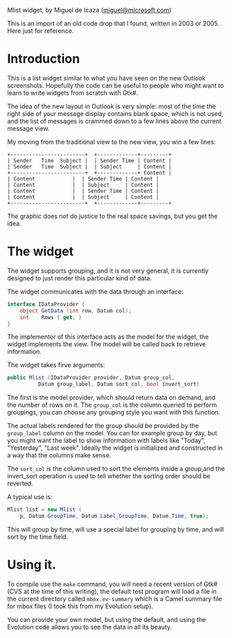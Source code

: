 
Mlist widget, by Miguel de Icaza (miguel@microsoft.com)

This is an import of an old code drop that I found, written in
2003 or 2005.   Here just for reference.

# Introduction

This is a list widget similar to what you have seen on the
new Outlook screenshots.   Hopefully the code can be useful
to people who might want to learn to write widgets from 
scratch with Gtk#.

The idea of the new layout in Outlook is very simple: most of
the time the right side of your message display contains blank
space, which is not used, and the list of messages is crammed
down to a few lines above the current message view.

My moving from the traditional view to the new view, you win
a few lines:

```
+------------------------+  +-------------+---------+
| Sender   Time  Subject |  | Sender Time | Content |
| Sender   Time  Subject |  | Subject     | Content |
+------------------------+  +-------------+ Content |
| Content	         |  | Sender Time | Content |
| Content	         |  | Subject     | Content |
| Content	         |  | Sender Time | Content |
| Content	         |  | Subject     | Content |
+------------------------+  +-------------+---------+
```

The graphic does not do justice to the real space savings, but
you get the idea.  

# The widget

The widget supports grouping, and it is not very general, it
is currently designed to just render this particular kind of
data. 

The widget communicates with the data through an interface:

```csharp
interface IDataProvider {
	object GetData (int row, Datum col);
	int    Rows { get; }
}
```

The implementor of this interface acts as the model for the
widget, the widget implements the view.  The model will be
called back to retrieve information.

The widget takes firve arguments:

```csharp
public Mlist (IDataProvider provider, Datum group_col, 
	      Datum group_label, Datum sort_col, bool invert_sort)
```

The first is the model provider, which should return data on
demand, and the number of rows on it.  The `group_col`
is the column queried to perform groupings, you can choose any
grouping style you want with this function.

The actual labels rendered for the group should be provided by
the `group_label` column on the model.  You can for example
group by day, but you might want the label to show information
with labels like "Today", "Yesterday", "Last week".  Ideally
the widget is initialized and constructed in a way that the
columns make sense.

The `sort_col` is the column used to sort the elements inside a
group,and the invert_sort operation is used to tell whether
the sorting order should be reverted.

A typical use is:

```csharp
Mlist list = new Mlist (
	p, Datum.GroupTime, Datum.Label_GroupTime, Datum.Time, true);
```

This will group by time, will use a special label for grouping
by time, and will sort by the time field.   

# Using it.

To compile use the `make` command, you will need a recent
version of Gtk# (CVS at the time of this writing), the default
test program will load a file in the current directory called
`mbox.ev-summary` which is a Camel summary file for mbox files
(I took this from my Evolution setup).

You can provide your own model, but using the default, and
using the Evolution code allows you to see the data in all its
beauty. 

	